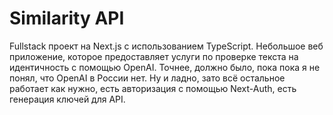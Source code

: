 # Similarity API

Fullstack проект на Next.js с использованием TypeScript. Небольшое веб приложение, которое предоставляет услуги по проверке текста на идентичность с помощью OpenAI. Точнее, должно было, пока пока я не понял, что OpenAI в России нет. Ну и ладно, зато всё остальное работает как нужно, есть авторизация с помощью Next-Auth, есть генерация ключей для API.

